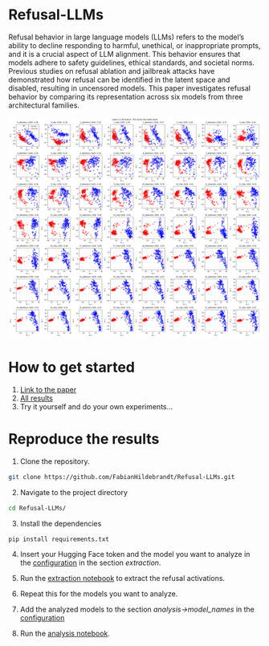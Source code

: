 # Refusal-LLMs

Refusal behavior in large language models (LLMs) refers to the model’s ability to decline responding to harmful, unethical, or inappropriate prompts, and it is a crucial aspect of LLM alignment. This behavior ensures that models adhere to safety guidelines, ethical standards, and societal norms. Previous studies on refusal ablation and jailbreak attacks have demonstrated how refusal can be identified in the latent space and disabled, resulting in uncensored models. This paper investigates refusal behavior by comparing its representation across six models from three architectural families. 

![Video](Llama-3.2-3B-Instruct/Scatter_PCA.png)

# How to get started

1. [Link to the paper]()
2. [All results]()
3. Try it yourself and do your own experiments...

# Reproduce the results 

1. Clone the repository.
```bash
git clone https://github.com/FabianHildebrandt/Refusal-LLMs.git
```

2. Navigate to the project directory
```bash
cd Refusal-LLMs/
```

3. Install the dependencies
```bash
pip install requirements.txt
```

4. Insert your Hugging Face token and the model you want to analyze in the [configuration](./config.yaml) in the section *extraction*.

5. Run the [extraction notebook](extract_refusal.ipynb) to extract the refusal activations. 

6. Repeat this for the models you want to analyze.

7. Add the analyzed models to the section *analysis->model_names* in the [configuration](./config.yaml)

8. Run the [analysis notebook](analyze_refusal.ipynb).



